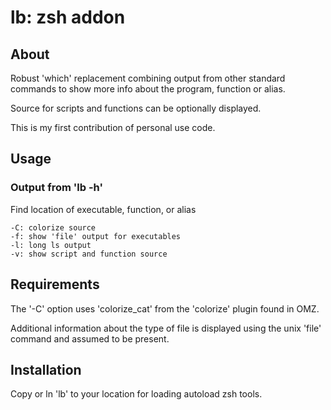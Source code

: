 # lb: zsh addon

## About
Robust 'which' replacement combining output from other
standard commands to show more info about the program, function
or alias.

Source for scripts and functions can be optionally displayed.

This is my first contribution of personal use code.

## Usage
### Output from 'lb -h'

Find location of executable, function, or alias

	-C: colorize source
	-f: show 'file' output for executables
	-l: long ls output
	-v: show script and function source

## Requirements

The '-C' option uses 'colorize_cat' from the 'colorize' plugin found in OMZ.

Additional information about the type of file is displayed using the unix
'file' command and assumed to be present.

## Installation
Copy or ln 'lb' to your location for loading autoload zsh tools.
